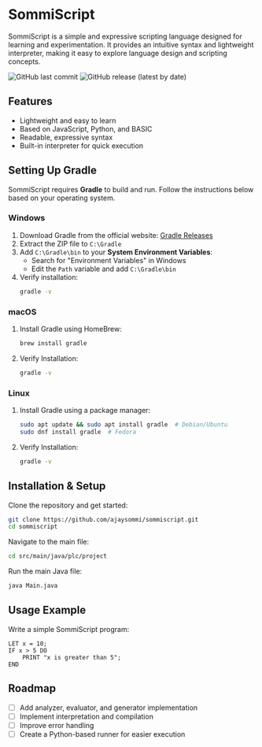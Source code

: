 # SommiScript  

SommiScript is a simple and expressive scripting language designed for learning and experimentation. It provides an intuitive syntax and lightweight interpreter, making it easy to explore language design and scripting concepts.  

![GitHub last commit](https://img.shields.io/github/last-commit/ajaysommi/sommiscript) ![GitHub release (latest by date)](https://img.shields.io/github/v/release/ajaysommi/sommiscript?color=blue)




## Features  
- Lightweight and easy to learn
- Based on JavaScript, Python, and BASIC
- Readable, expressive syntax  
- Built-in interpreter for quick execution


## Setting Up Gradle  

SommiScript requires **Gradle** to build and run. Follow the instructions below based on your operating system.

### Windows  
1. Download Gradle from the official website: [Gradle Releases](https://gradle.org/releases/)  
2. Extract the ZIP file to `C:\Gradle`  
3. Add `C:\Gradle\bin` to your **System Environment Variables**:  
   - Search for "Environment Variables" in Windows  
   - Edit the `Path` variable and add `C:\Gradle\bin`  
4. Verify installation:  
   ```sh
   gradle -v
   ```

### macOS
1. Install Gradle using HomeBrew:
   ```sh
   brew install gradle
   ```
2. Verify Installation:
   ```sh
   gradle -v
   ```

### Linux
1. Install Gradle using a package manager:
   ```sh
   sudo apt update && sudo apt install gradle  # Debian/Ubuntu  
   sudo dnf install gradle  # Fedora  
   ```
2. Verify Installation:
   ```sh
   gradle -v
   ```


## Installation & Setup  
Clone the repository and get started:  
```sh
git clone https://github.com/ajaysommi/sommiscript.git
cd sommiscript
```

Navigate to the main file:
```sh
cd src/main/java/plc/project
```

Run the main Java file:
```sh
java Main.java
```
## Usage Example  
Write a simple SommiScript program:  

```sommiscript
LET x = 10;
IF x > 5 DO
    PRINT "x is greater than 5";
END
```
## Roadmap  
- [ ] Add analyzer, evaluator, and generator implementation
- [ ] Implement interpretation and compilation
- [ ] Improve error handling  
- [ ] Create a Python-based runner for easier execution  
